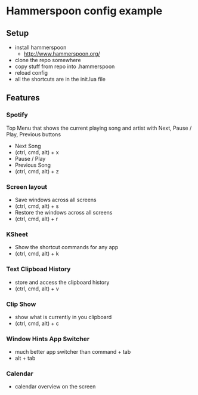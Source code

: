 # Hammerspoon config example

## Setup
- install hammerspoon
  - http://www.hammerspoon.org/
- clone the repo somewhere
- copy stuff from repo into .hammerspoon
- reload config
- all the shortcuts are in the init.lua file

## Features
### Spotify
Top Menu that shows the current playing song and artist with Next, Pause / Play, Previous buttons
- Next Song
- (ctrl, cmd, alt) + x
- Pause / Play
- Previous Song
- (ctrl, cmd, alt) + z

### Screen layout
- Save windows across all screens
- (ctrl, cmd, alt) + s
- Restore the windows across all screens
- (ctrl, cmd, alt) + r

### KSheet
- Show the shortcut commands for any app
- (ctrl, cmd, alt) + k

### Text Clipboad History
- store and access the clipboard history
- (ctrl, cmd, alt) + v

### Clip Show
- show what is currently in you clipboard
- (ctrl, cmd, alt) + c

### Window Hints App Switcher
- much better app switcher than command + tab
- alt + tab

### Calendar
- calendar overview on the screen


